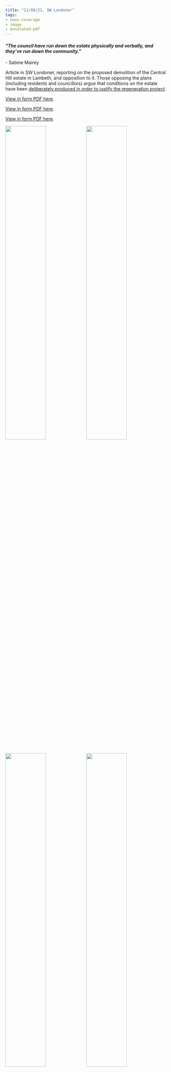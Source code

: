 ```yaml
---
title: "11/08/21, SW Londoner"
tags:
- news-coverage
- image
- annotated-pdf
---
```

<p style="align=center;">
<h4><em>"The council have run down the estate physically and verbally, and they’ve run down the community."</em></h4>
- Sabine Mairey
</p>

Article in SW Londoner, reporting on the proposed demolition of the Central Hill estate in Lambeth, and opposition to it. Those opposing the plans (including residents and councillors) argue that conditions on the estate have been [deliberately produced in order to justify the regeneration project](cause-effect-affect/managed-decline). 

[View in form PDF here](media/21-08-11-SWLondonder-Central-Hill.pdf).

[View in form PDF here](/21-08-11-SWLondonder-Central-Hill.pdf).

<a href="https://elaraks.github.io/dampcapital/21-08-11-SWLondonder-Central-Hill.pdf" target="_tab">View in form PDF here</a>. 



<img src="https://elaraks.github.io/dampcapital/21-08-11-SWLondonder-Central-Hill-1.jpg" width="50%"/><img src="https://elaraks.github.io/dampcapital/21-08-11-SWLondonder-Central-Hill-2.jpg" width="50%"/>
<img src="https://elaraks.github.io/dampcapital/21-08-11-SWLondonder-Central-Hill-3.jpg" width="50%"/><img src="https://elaraks.github.io/dampcapital/21-08-11-SWLondonder-Central-Hill-4.jpg" width="50%"/>
<img src="https://elaraks.github.io/dampcapital/21-08-11-SWLondonder-Central-Hill-5.jpg" width="100%"/>
<p align=center><sub><a href="https://www.swlondoner.co.uk/news/11082021-lambeth-council-to-press-on-with-estate-demolition-despite-opposition" target="_blank"><em>Source: SW Londoner, 2021</em></a>.</sub></p>